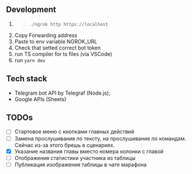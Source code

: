 ## Development

1. > `./ngrok http https://localhost`
2. Copy Forwarding address
3. Paste to env variable NGROK_URL
4. Check that setted correct bot token
5. run TS compiler for ts files (via VSCode)
6. run `yarn dev`

## Tech stack

- Telegram bot API by Telegraf (Node.js);
- Google APIs (Sheets)

## TODOs

- [ ] Стартовое меню с кнопками главных действий
- [ ] Замена прослушивания по тексту, на прослушивание по командам. Сейчас из-за этого брешь в сценариях.
- [x] Указание названия главы вместо номера колонки с главой
- [ ] Отображения статистики участника из таблицы
- [ ] Публикация изображения таблицы в чате марафона
